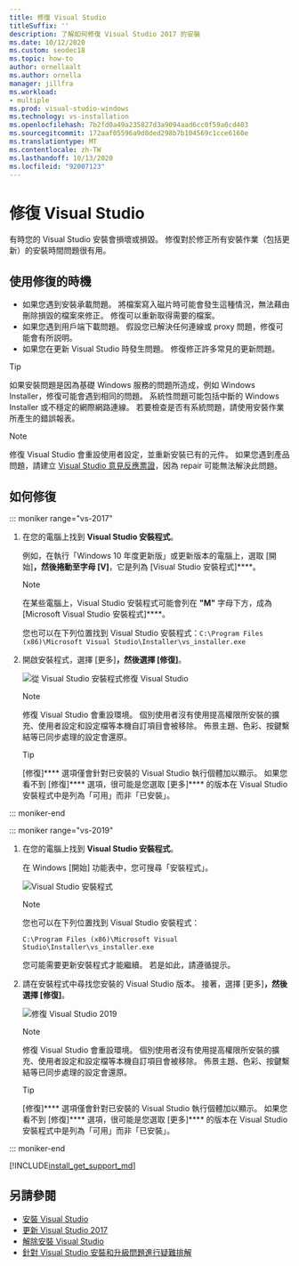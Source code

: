 ```yaml
---
title: 修復 Visual Studio
titleSuffix: ''
description: 了解如何修復 Visual Studio 2017 的安裝
ms.date: 10/12/2020
ms.custom: seodec18
ms.topic: how-to
author: ornellaalt
ms.author: ornella
manager: jillfra
ms.workload:
- multiple
ms.prod: visual-studio-windows
ms.technology: vs-installation
ms.openlocfilehash: 7b2fd0a49a235827d3a9094aad6cc0f59a0cd403
ms.sourcegitcommit: 172aaf05596a9d8ded298b7b104569c1cce6160e
ms.translationtype: MT
ms.contentlocale: zh-TW
ms.lasthandoff: 10/13/2020
ms.locfileid: "92007123"
---
```

# <a name="repair-visual-studio"></a>修復 Visual Studio

有時您的 Visual Studio 安裝會損壞或損毀。 修復對於修正所有安裝作業（包括更新）的安裝時間問題很有用。

## <a name="when-to-use-repair"></a>使用修復的時機
* 如果您遇到安裝承載問題。 將檔案寫入磁片時可能會發生這種情況，無法藉由刪除損毀的檔案來修正。 修復可以重新取得需要的檔案。 
* 如果您遇到用戶端下載問題。 假設您已解決任何連線或 proxy 問題，修復可能會有所説明。 
* 如果您在更新 Visual Studio 時發生問題。 修復修正許多常見的更新問題。 

> [!TIP] 
> 如果安裝問題是因為基礎 Windows 服務的問題所造成，例如 Windows Installer，修復可能會遇到相同的問題。 系統性問題可能包括中斷的 Windows Installer 或不穩定的網際網路連線。 若要檢查是否有系統問題，請使用安裝作業所產生的錯誤報表。

> [!NOTE] 
> 修復 Visual Studio 會重設使用者設定，並重新安裝已有的元件。 如果您遇到產品問題，請建立 [Visual Studio 意見反應票證](https://developercommunity.visualstudio.com/content/problem/post.html?space=8)，因為 repair 可能無法解決此問題。

## <a name="how-to-repair"></a>如何修復
::: moniker range="vs-2017"

1. 在您的電腦上找到 **Visual Studio 安裝程式**。

     例如，在執行「Windows 10 年度更新版」或更新版本的電腦上，選取 [開始]****，然後捲動至字母 [V]****，它是列為 [Visual Studio 安裝程式]****。

   > [!NOTE]
   > 在某些電腦上，Visual Studio 安裝程式可能會列在 **"M"** 字母下方，成為 [Microsoft Visual Studio 安裝程式]****。
   >
   > 您也可以在下列位置找到 Visual Studio 安裝程式：`C:\Program Files (x86)\Microsoft Visual Studio\Installer\vs_installer.exe`

1. 開啟安裝程式，選擇 [更多]****，然後選擇 [修復]****。

    ![從 Visual Studio 安裝程式修復 Visual Studio](media/repair-visual-studio.png "從 Visual Studio 安裝程式修復 Visual Studio")

   > [!NOTE]
   > 修復 Visual Studio 會重設環境。 個別使用者沒有使用提高權限所安裝的擴充、使用者設定和設定檔等本機自訂項目會被移除。 佈景主題、色彩、按鍵繫結等已同步處理的設定會還原。
   >

   > [!TIP]
   > [修復]**** 選項僅會針對已安裝的 Visual Studio 執行個體加以顯示。 如果您看不到 [修復]**** 選項，很可能是您選取 [更多]**** 的版本在 Visual Studio 安裝程式中是列為「可用」而非「已安裝」。

::: moniker-end

::: moniker range="vs-2019"

1. 在您的電腦上找到 **Visual Studio 安裝程式**。

     在 Windows [開始] 功能表中，您可搜尋「安裝程式」。

     ![Visual Studio 安裝程式](media/vs-2019/visual-studio-installer.png "搜尋 Visual Studio 安裝程式")

     > [!NOTE]
     > 您也可以在下列位置找到 Visual Studio 安裝程式：
     >
     > `C:\Program Files (x86)\Microsoft Visual Studio\Installer\vs_installer.exe`

    您可能需要更新安裝程式才能繼續。 若是如此，請遵循提示。

1. 請在安裝程式中尋找您安裝的 Visual Studio 版本。 接著，選擇 [更多]****，然後選擇 [修復]****。

     ![修復 Visual Studio 2019](media/vs-2019/vs-installer-repair.png "修復 Visual Studio 2019")

   > [!NOTE]
   > 修復 Visual Studio 會重設環境。 個別使用者沒有使用提高權限所安裝的擴充、使用者設定和設定檔等本機自訂項目會被移除。 佈景主題、色彩、按鍵繫結等已同步處理的設定會還原。
   >

   > [!TIP]
   > [修復]**** 選項僅會針對已安裝的 Visual Studio 執行個體加以顯示。 如果您看不到 [修復]**** 選項，很可能是您選取 [更多]**** 的版本在 Visual Studio 安裝程式中是列為「可用」而非「已安裝」。

::: moniker-end

[!INCLUDE[install_get_support_md](includes/install_get_support_md.md)]

## <a name="see-also"></a>另請參閱

* [安裝 Visual Studio](install-visual-studio.md)
* [更新 Visual Studio 2017](update-visual-studio.md)
* [解除安裝 Visual Studio](uninstall-visual-studio.md)
* [針對 Visual Studio 安裝和升級問題進行疑難排解](troubleshooting-installation-issues.md)
